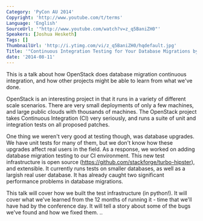```yaml
---
Category: 'PyCon AU 2014'
Copyright: 'http://www.youtube.com/t/terms'
Language: 'English'
SourceUrl: '"http://www.youtube.com/watch?v=z_q5BaniZH0"'
Speakers: [Joshua Hesketh]
Tags: []
ThumbnailUrl: 'http://i.ytimg.com/vi/z_q5BaniZH0/hqdefault.jpg'
Title: '"Continuous Integration Testing for Your Database Migrations by Joshua Hesketh"'
date: '2014-08-11'
---
```

This is a talk about how OpenStack does database migration continuous integration, and how other projects might be able to learn from what we've done.

OpenStack is an interesting project in that it runs in a variety of different scale scenarios. There are very small deployments of only a few machines, and large public clouds with thousands of machines. The OpenStack project takes Continuous Integration (CI) very seriously, and runs a suite of unit and integration tests on all proposed patches.

One thing we weren't very good at testing though, was database upgrades. We have unit tests for many of them, but we don't know how these upgrades affect real users in the field. As a response, we worked on adding database migration testing to our CI environment. This new test infrastructure is open source (https://github.com/stackforge/turbo-hipster), and extensible. It currently runs tests on smaller databases, as well as a largish real user database. It has already caught two significant performance problems in database migrations.

This talk will cover how we built the test infrastructure (in python!). It will cover what we've learned from the 12 months of running it - time that we'll have had by the conference day. It will tell a story about some of the bugs we've found and how we fixed them.
..